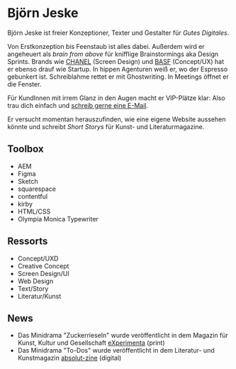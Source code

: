 # Björn Jeske

Björn Jeske ist freier Konzeptioner, Texter und Gestalter für *Gutes Digitales*.

Von Erstkonzeption bis Feenstaub ist alles dabei. Außerdem wird er angeheuert als *brain from above* für knifflige Brainstormings aka Design Sprints. Brands wie <a href="https://chanel.com">CHANEL</a> (Screen Design) und <a href="https://basf.com">BASF</a> (Concept/UX) hat er ebenso drauf wie Startup. In hippen Agenturen weiß er, wo der Espresso gebunkert ist. Schreiblahme rettet er mit Ghostwriting. In Meetings öffnet er die Fenster.

Für KundInnen mit irrem Glanz in den Augen macht er VIP-Plätze klar: Also trau dich einfach und <a href="mailto:bjjeske@gmail.com">schreib gerne eine E-Mail</a>.

Er versucht momentan herauszufinden, wie eine eigene Website aussehen könnte und schreibt *Short Storys* für Kunst- und Literaturmagazine.

## Toolbox

* AEM
* Figma
* Sketch
* squarespace
* contentful
* kirby
* HTML/CSS 
* Olympia Monica Typewriter

## Ressorts

* Concept/UXD
* Creative Concept
* Screen Design/UI
* Web Design
* Text/Story
* Literatur/Kunst

## News

* Das Minidrama "Zuckerrieseln" wurde veröffentlicht in dem Magazin für Kunst, Kultur und Gesellschaft [eXperimenta](https://experimenta.de/) (print)
* Das Minidrama "To-Dos" wurde veröffentlicht in dem Literatur- und Kunstmagazin [absolut-zine](https://www.absolut-zine.com/) (digital)
